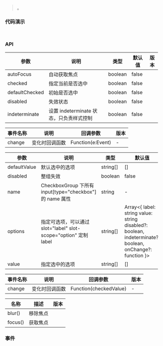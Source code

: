 #   

>  。


###  代码演示

```
 
```

### API
参数|说明|类型|默认值|版本
--|--|--|--|--
autoFocus|自动获取焦点|boolean|false|
checked|指定当前是否选中|boolean|false|
defaultChecked|初始是否选中|boolean|false|
disabled|失效状态|boolean|false|
indeterminate|设置 indeterminate 状态，只负责样式控制|boolean|false|

事件名称|说明|回调参数|版本
--|--|--|--
change|变化时回调函数|Function(e:Event)|-


参数|说明|类型|默认值|版本
--|--|--|--|--
defaultValue|默认选中的选项|string[]|[]|
disabled|整组失效|boolean|false|
name|CheckboxGroup 下所有 input[type="checkbox"] 的 name 属性|string|-|1.5.0
options|指定可选项，可以通过 slot="label" slot-scope="option" 定制label|string[] | Array<{ label: string value: string disabled?: boolean, indeterminate?: boolean, onChange?: function }>|[]|
value|指定选中的选项|string[]|[]|


事件名称|说明|回调参数|版本
--|--|--|--
change|变化时回调函数|Function(checkedValue)|-


名称|描述|版本
--|--|--
blur()|移除焦点|
focus()|获取焦点|

 


### 事件

 

